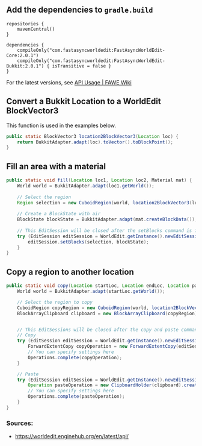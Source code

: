 ## Add the dependencies to `gradle.build`

```
repositories {
    mavenCentral()
}

dependencies {
    compileOnly("com.fastasyncworldedit:FastAsyncWorldEdit-Core:2.0.1")
    compileOnly("com.fastasyncworldedit:FastAsyncWorldEdit-Bukkit:2.0.1") { isTransitive = false }
}
```

For the latest versions,
see [API Usage | FAWE Wiki](https://github.com/IntellectualSites/FastAsyncWorldEdit-Documentation/wiki/API-Usage#gradle---fawe-bukkit-and-core=)

## Convert a Bukkit Location to a WorldEdit BlockVector3

This function is used in the examples below.

```java
public static BlockVector3 location2BlockVector3(Location loc) {
    return BukkitAdapter.adapt(loc).toVector().toBlockPoint();
}
```

## Fill an area with a material

```java
public static void fill(Location loc1, Location loc2, Material mat) {
    World world = BukkitAdapter.adapt(loc1.getWorld());
    
    // Select the region
    Region selection = new CuboidRegion(world, location2BlockVector3(loc1), location2BlockVector3(loc2));
    
    // Create a BlockState with air
    BlockState blockState = BukkitAdapter.adapt(mat.createBlockData());
    
    // This EditSession will be closed after the setBlocks command is finished
    try (EditSession editSession = WorldEdit.getInstance().newEditSession(world)) {
        editSession.setBlocks(selection, blockState);
    }
}
```

## Copy a region to another location

```java
public static void copy(Location startLoc, Location endLoc, Location pasteLoc) {
    World world = BukkitAdapter.adapt(startLoc.getWorld());

    // Select the region to copy
    CuboidRegion copyRegion = new CuboidRegion(world, location2BlockVector3(startLoc), location2BlockVector3(endLoc));
    BlockArrayClipboard clipboard = new BlockArrayClipboard(copyRegion);


    // This EditSessions will be closed after the copy and paste command is finished
    // Copy
    try (EditSession editSession = WorldEdit.getInstance().newEditSession(world)) {
        ForwardExtentCopy copyOperation = new ForwardExtentCopy(editSession, copyRegion, clipboard,copyRegion.getMinimumPoint());
        // You can specify settings here
        Operations.complete(copyOperation);
    }

    // Paste
    try (EditSession editSession = WorldEdit.getInstance().newEditSession(world)) {
        Operation pasteOperation = new ClipboardHolder(clipboard).createPaste(editSession).to(location2BlockVector3(pasteLoc)).build();
        // You can specify settings here
        Operations.complete(pasteOperation);
    }
}
```

### Sources:
- https://worldedit.enginehub.org/en/latest/api/